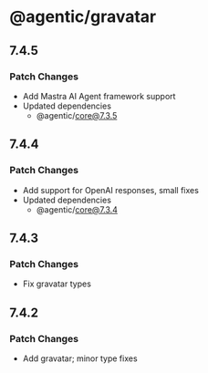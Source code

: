 # @agentic/gravatar

## 7.4.5

### Patch Changes

- Add Mastra AI Agent framework support
- Updated dependencies
  - @agentic/core@7.3.5

## 7.4.4

### Patch Changes

- Add support for OpenAI responses, small fixes
- Updated dependencies
  - @agentic/core@7.3.4

## 7.4.3

### Patch Changes

- Fix gravatar types

## 7.4.2

### Patch Changes

- Add gravatar; minor type fixes
